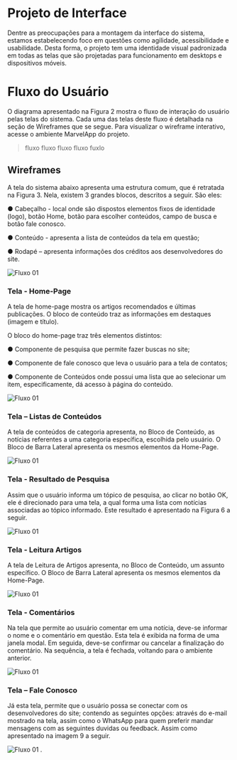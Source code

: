 
# Projeto de Interface

Dentre as preocupações para a montagem da interface do sistema, estamos estabelecendo foco em questões como agilidade, acessibilidade e usabilidade. Desta forma, o projeto tem uma identidade visual padronizada em todas as telas que são projetadas para funcionamento em desktops e dispositivos móveis.

# Fluxo do Usuário #

O diagrama apresentado na Figura 2 mostra o fluxo de interação do usuário pelas telas do sistema. Cada uma das telas deste fluxo é detalhada na seção de Wireframes que se segue. Para visualizar o wireframe interativo, acesse o ambiente MarvelApp do projeto.

>fluxo
>fluxo
>fluxo
>fluxo
>fuxlo


## Wireframes

A tela do sistema abaixo apresenta uma estrutura comum, que é retratada na Figura 3. Nela, existem 3 grandes blocos, descritos a seguir. São eles:

●	Cabeçalho - local onde são dispostos elementos fixos de identidade (logo), botão Home, botão para escolher conteúdos, campo de busca e botão fale conosco.

●	Conteúdo - apresenta a lista de conteúdos da tela em questão;

●	Rodapé – apresenta informações dos créditos aos desenvolvedores do site.

![Fluxo 01](https://thumbs2.imgbox.com/30/ee/BYhZy8fx_t.png)

### Tela - Home-Page ### 

A tela de home-page mostra os artigos recomendados e últimas publicações. O bloco de conteúdo traz as informações em destaques (imagem e título). 

O bloco do home-page traz três elementos distintos:

●	Componente de pesquisa que permite fazer buscas no site;

●	Componente de fale conosco que leva o usuário para a tela de contatos;

●	Componente de Conteúdos onde possui uma lista que ao selecionar um item, especificamente, dá acesso à página do conteúdo.

![Fluxo 01](https://thumbs2.imgbox.com/1b/8c/Ng1jX7qc_t.png)

### Tela – Listas de Conteúdos ###

A tela de conteúdos de categoria apresenta, no Bloco de Conteúdo, as notícias referentes a uma categoria específica, escolhida pelo usuário. O Bloco de Barra Lateral apresenta os mesmos elementos da Home-Page. 


![Fluxo 01](https://thumbs2.imgbox.com/c3/74/yK9br6sh_t.png)

### Tela - Resultado de Pesquisa ###

Assim que o usuário informa um tópico de pesquisa, ao clicar no botão OK, ele é direcionado para uma tela, a qual forma uma lista com notícias associadas ao tópico informado. Este resultado é apresentado na Figura 6 a seguir.


![Fluxo 01](https://thumbs2.imgbox.com/94/c0/sJa0lJlR_t.png)

### Tela - Leitura Artigos ###

A tela de Leitura de Artigos apresenta, no Bloco de Conteúdo, um assunto específico. O Bloco de Barra Lateral apresenta os mesmos elementos da Home-Page. 


![Fluxo 01](https://thumbs2.imgbox.com/4b/fb/1V2bPALn_t.png)

### Tela - Comentários ###

Na tela que permite ao usuário comentar em uma notícia, deve-se informar o nome e o comentário em questão. Esta tela é exibida na forma de uma janela modal. Em seguida, deve-se confirmar ou cancelar a finalização do comentário. Na sequência, a tela é fechada, voltando para o ambiente anterior.

![Fluxo 01](https://thumbs2.imgbox.com/60/98/PH35Wn6i_t.png)

### Tela – Fale Conosco ###

Já esta tela, permite que o usuário possa se conectar com os desenvolvedores do site; contendo as seguintes opções: através do e-mail mostrado na tela, assim como o WhatsApp para quem preferir mandar mensagens com as seguintes duvidas ou feedback. Assim como apresentado na imagem 9 a seguir. 


![Fluxo 01](https://thumbs2.imgbox.com/5c/16/1f0KJRvC_t.png)
.


